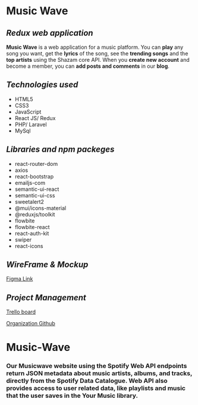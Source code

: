 # Music Wave

## _Redux web application_

**Music Wave** is a web application for a music platform.
You can **play** any song you want, get the **lyrics** of the song, see the **trending songs** and the **top artists** using the Shazam core API. 
When you **create new account** and become a member, you can **add posts and comments** in our **blog**.

## _Technologies used_

- HTML5
- CSS3
- JavaScript
- React JS/ Redux
- PHP/ Laravel
- MySql

## _Libraries and npm packeges_

- react-router-dom
- axios
- react-bootstrap
- emailjs-com
- semantic-ui-react
- semantic-ui-css
- sweetalert2
- @mui/icons-material
- @reduxjs/toolkit
- flowbite
- flowbite-react
- react-auth-kit
- swiper
- react-icons


## _WireFrame & Mockup_

[Figma Link](https://www.figma.com/file/nf7SoSAJizkSWILPQOEE26/Untitled?node-id=0%3A1&t=DA6wTo4nGS6lzl2a-0)

## _Project Management_

[Trello board](https://trello.com/b/EJykAHz8/music-react-project)

[Organization Github](https://github.com/Music-Redux)



# Music-Wave
### Our Musicwave website using the Spotify Web API endpoints return JSON metadata about music artists, albums, and tracks, directly from the Spotify Data Catalogue. Web API also provides access to user related data, like playlists and music that the user saves in the Your Music library.


  
  
  
 


